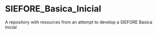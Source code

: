 # SIEFORE_Basica_Inicial
A repository with resources from an attempt to develop a SIEFORE Basica Inicial
